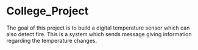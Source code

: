 # College_Project
The goal of this project is to build a digital temperature sensor which can also detect fire.   This is a system which sends message giving information regarding the temperature changes.
